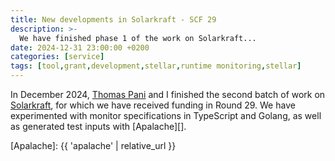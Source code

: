 ```yaml
---
title: New developments in Solarkraft - SCF 29
description: >-
  We have finished phase 1 of the work on Solarkraft...
date: 2024-12-31 23:00:00 +0200
categories: [service]
tags: [tool,grant,development,stellar,runtime monitoring,stellar]
---
```


In December 2024, [Thomas Pani][] and I finished the second batch of work on
[Solarkraft][], for which we have received funding in Round 29. We have
experimented with monitor specifications in TypeScript and Golang, as well
as generated test inputs with [Apalache][].

[Thomas Pani]: https://thpani.net
[Solarkraft]: https://github.com/freespek/solarkraft/
[Apalache]: {{ 'apalache' | relative_url }}
